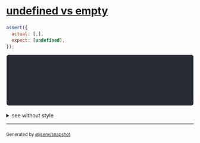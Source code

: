 # [undefined vs empty](../../array.test.js#L55)

```js
assert({
  actual: [,],
  expect: [undefined],
});
```

![img](throw.svg)

<details>
  <summary>see without style</summary>

```console
AssertionError: actual and expect are different

actual: [
  empty,
]
expect: [
  undefined,
]
```

</details>


---

<sub>
  Generated by <a href="https://github.com/jsenv/core/tree/main/packages/tooling/snapshot">@jsenv/snapshot</a>
</sub>

